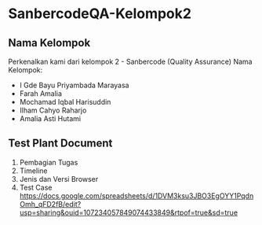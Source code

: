 # SanbercodeQA-Kelompok2

## Nama Kelompok
Perkenalkan kami dari kelompok 2 - Sanbercode (Quality Assurance)
Nama Kelompok:
- I Gde Bayu Priyambada Marayasa
- Farah Amalia
- Mochamad Iqbal Harisuddin
- Ilham Cahyo Raharjo
- Amalia Asti Hutami

## Test Plant Document 
1. Pembagian Tugas
2. Timeline
3. Jenis dan Versi Browser
4. Test Case
https://docs.google.com/spreadsheets/d/1DVM3ksu3JBO3EgOYY1PqdnOmh_qFD2fB/edit?usp=sharing&ouid=107234057849074433849&rtpof=true&sd=true
